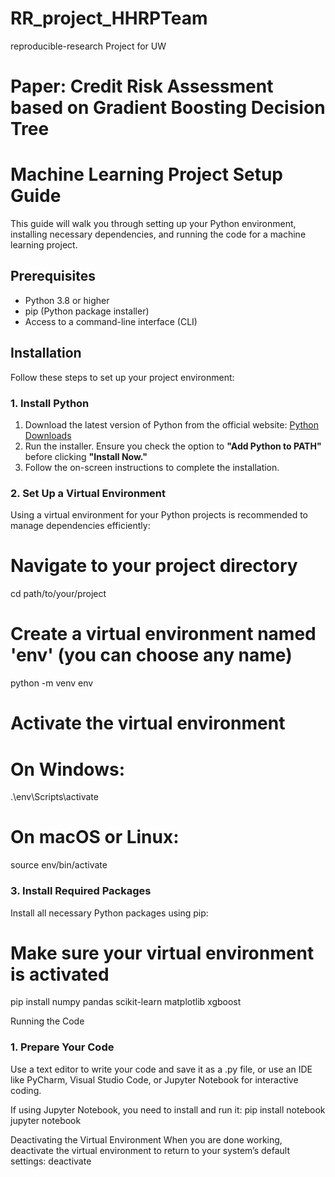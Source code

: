 # RR_project_HHRPTeam
reproducible-research Project for UW

# Paper: Credit Risk Assessment based on Gradient Boosting Decision Tree
# Machine Learning Project Setup Guide

This guide will walk you through setting up your Python environment, installing necessary dependencies, and running the code for a machine learning project.

## Prerequisites

- Python 3.8 or higher
- pip (Python package installer)
- Access to a command-line interface (CLI)

## Installation

Follow these steps to set up your project environment:

### 1. Install Python

1. Download the latest version of Python from the official website: [Python Downloads](https://www.python.org/downloads/)
2. Run the installer. Ensure you check the option to **"Add Python to PATH"** before clicking **"Install Now."**
3. Follow the on-screen instructions to complete the installation.

### 2. Set Up a Virtual Environment

Using a virtual environment for your Python projects is recommended to manage dependencies efficiently:


# Navigate to your project directory
cd path/to/your/project

# Create a virtual environment named 'env' (you can choose any name)
python -m venv env

# Activate the virtual environment
# On Windows:
.\env\Scripts\activate
# On macOS or Linux:
source env/bin/activate

### 3. Install Required Packages

Install all necessary Python packages using pip:


# Make sure your virtual environment is activated
pip install numpy pandas scikit-learn matplotlib xgboost

Running the Code
### 1. Prepare Your Code
Use a text editor to write your code and save it as a .py file, or use an IDE like PyCharm, Visual Studio Code, or Jupyter Notebook for interactive coding.

If using Jupyter Notebook, you need to install and run it:
pip install notebook
jupyter notebook

Deactivating the Virtual Environment
When you are done working, deactivate the virtual environment to return to your system’s default settings:
deactivate